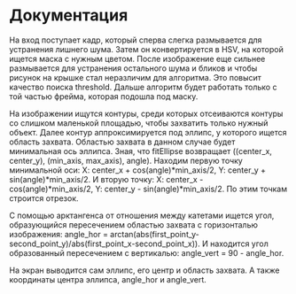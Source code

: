 # Документация

На вход поступает кадр, который сперва слегка размывается для устранения лишнего шума.
Затем он конвертируется в HSV, на которой ищется маска с нужным цветом.
После изображение еще сильнее размывается для устранения остального шума и бликов и чтобы рисунок на крышке стал неразличим для алгоритма. Это повысит качество поиска threshold.
Дальше алгоритм будет работать только с той частью фрейма, которая подошла под маску.

На изображении ищутся контуры, среди которых отсеиваются контуры со слишком маленькой площадью, чтобы захватить только нужный объект.
Далее контур аппроксимируется под эллипс, у которого ищется область захвата.
Областью захвата в данном случае будет минимальная ось эллипса.
Зная, что fitEllipse возвращает ((center_x, center_y), (min_axis, max_axis), angle).
Находим первую точку минимальной оси: X: center_x + cos(angle)*min_axis/2,  Y: center_y + sin(angle)*min_axis/2.
И вторую точку: X: center_x - cos(angle)*min_axis/2,  Y: center_y - sin(angle)*min_axis/2.
По этим точкам строится отрезок.

С помощью арктангенса от отношения между катетами ищется угол, образующийся пересечением областью захвата c горизонталью изображения: 
angle_hor = arctan(abs(first_point_y-second_point_y)/abs(first_point_x-second_point_x)).
И находится угол образованный пересечением с вертикалью:
angle_vert = 90 - angle_hor.

На экран выводится сам эллипс, его центр и область захвата.
А также координаты центра эллипса, angle_hor и angle_vert.